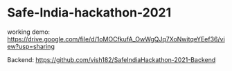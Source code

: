# Safe-India-hackathon-2021 

working demo:
https://drive.google.com/file/d/1oMOCfkufA_OwWgQJq7XoNwitqeYEef36/view?usp=sharing

Backend:
https://github.com/vish182/SafeIndiaHackathon-2021-Backend
